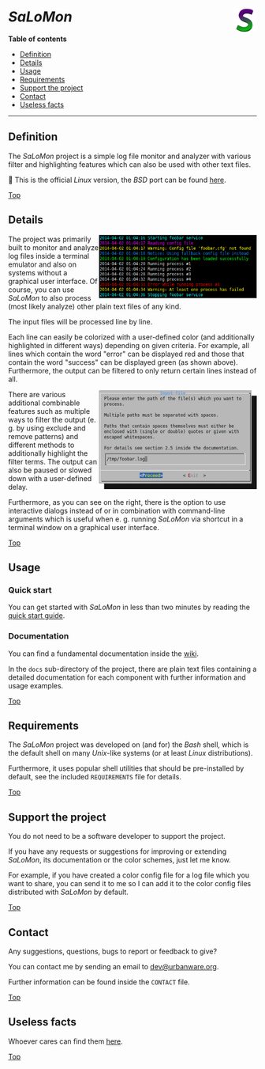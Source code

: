 # *SaLoMon* <img src="https://raw.githubusercontent.com/urbanware-org/salomon/master/icons/salomon_256x256.png" alt="SaLoMon logo" height="48px" width="48px" align="right"/>

**Table of contents**
*   [Definition](#definition)
*   [Details](#details)
*   [Usage](#usage)
*   [Requirements](#requirements)
*   [Support the project](#support-the-project)
*   [Contact](#contact)
*   [Useless facts](#useless-facts)

----

## Definition

The *SaLoMon* project is a simple log file monitor and analyzer with various filter and highlighting features which can also be used with other text files.

:penguin: This is the official *Linux* version, the *BSD* port can be found [here](https://github.com/urbanware-org/salomon/tree/bsd_port).

[Top](#salomon-)

## Details

<img src="https://raw.githubusercontent.com/urbanware-org/salomon/master/wiki/salomon_output.png" alt="SaLoMon sample output" width=320px align="right"/>The project was primarily built to monitor and analyze log files inside a terminal emulator and also on systems without a graphical user interface. Of course, you can use *SaLoMon* to also process (most likely analyze) other plain text files of any kind.

The input files will be processed line by line.

Each line can easily be colorized with a user-defined color (and additionally highlighted in different ways) depending on given criteria. For example, all lines which contain the word "error" can be displayed red and those that contain the word "success" can be displayed green (as shown above). Furthermore, the output can be filtered to only return certain lines instead of all.

<img src="https://raw.githubusercontent.com/urbanware-org/salomon/master/wiki/salomon_dialog_inputfile.png" alt="SaLoMon interactive dialog" align="right"/>There are various additional combinable features such as multiple ways to filter the output (e. g. by using exclude and remove patterns) and different methods to additionally highlight the filter terms. The output can also be paused or slowed down with a user-defined delay.

Furthermore, as you can see on the right, there is the option to use interactive dialogs instead of or in combination with command-line arguments which is useful when e. g. running *SaLoMon* via shortcut in a terminal window on a graphical user interface.

[Top](#salomon-)

## Usage

### Quick start

You can get started with *SaLoMon* in less than two minutes by reading the [quick start guide](../../wiki/Quick-start).

### Documentation

You can find a fundamental documentation inside the [wiki](../../wiki).

In the `docs` sub-directory of the project, there are plain text files containing a detailed documentation for each component with further information and usage examples.

[Top](#salomon-)

## Requirements

The *SaLoMon* project was developed on (and for) the *Bash* shell, which is the default shell on many *Unix*-like systems (or at least *Linux* distributions).

Furthermore, it uses popular shell utilities that should be pre-installed by default, see the included `REQUIREMENTS` file for details.

[Top](#salomon-)

## Support the project

You do not need to be a software developer to support the project.

If you have any requests or suggestions for improving or extending *SaLoMon*, its documentation or the color schemes, just let me know.

For example, if you have created a color config file for a log file which you want to share, you can send it to me so I can add it to the color config files distributed with *SaLoMon* by default.

[Top](#salomon-)

## Contact

Any suggestions, questions, bugs to report or feedback to give?

You can contact me by sending an email to <dev@urbanware.org>.

Further information can be found inside the `CONTACT` file.

[Top](#salomon-)

## Useless facts

Whoever cares can find them [here](../../wiki#useless-facts).

[Top](#salomon-)
